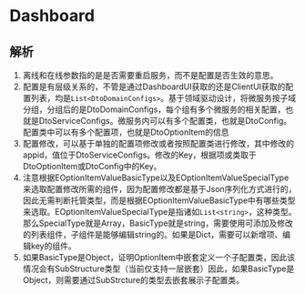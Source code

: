 # Dashboard



## 解析
  1. 离线和在线参数指的是是否需要重启服务，而不是配置是否生效的意思。
  2. 配置是有层级关系的，不管是通过DashboardUI获取的还是ClientUI获取的配置列表，均是`List<DtoDomainConfigs>`。基于领域驱动设计，将微服务按子域分组，分组后的是DtoDomainConfigs，每个组有多个微服务的相关配置，也就是DtoServiceConfigs。微服务内可以有多个配置类，也就是DtoConfig。配置类中可以有多个配置项，也就是DtoOptionItem的信息
  3. 配置修改，可以基于单独的配置项修改或者按照配置类进行修改，其中修改的appid，值位于DtoServiceConfigs。修改的Key，根据项或类取于DtoOptionItem或DtoConfig中的Key。
  4. 注意根据EOptionItemValueBasicType以及EOptionItemValueSpecialType来选取配置修改所需的组件，因为配置修改都是基于Json序列化方式进行的，因此无需判断托管类型，而是根据EOptionItemValueBasicType中有哪些类型来选取。EOptionItemValueSpecialType是指诸如`List<string>`，这种类型。那么SpecialType就是Array，BasicType就是string，需要使用可添加及修改的列表组件，子组件是能够编辑string的。如果是Dict，需要可以新增项、编辑key的组件。
  5. 如果BasicType是Object，证明OptionItem中嵌套定义一个子配置类，因此该情况会有SubStructure类型（当前仅支持一层嵌套）因此，如果BasicType是Object，则需要通过SubStrcture的类型去嵌套展示子配置类。   